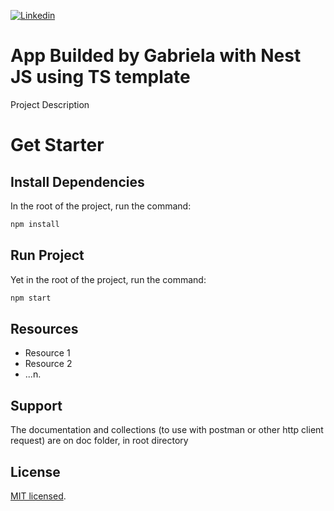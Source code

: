 [![Linkedin](https://img.shields.io/static/v1.svg?logo=linkedin&color=f78A38&labelColor=083468&logoColor=ffffff&style=for-the-badge&label=Linkedin&message=Public)](https://www.linkedin.com/in/XXXXXXXXX/) 
# App Builded by Gabriela with Nest JS using TS template

Project Description

# Get Starter

## Install Dependencies

In the root of the project, run the command:

```bash
npm install
```

## Run Project

Yet in the root of the project, run the command:

```bash
npm start
```

## Resources

- Resource 1
- Resource 2
- ...n.

## Support

The documentation and collections (to use with postman or other http client request) are on doc folder, in root directory

## License

[MIT licensed](https://github.com/nestjs/nest/blob/master/LICENSE).
